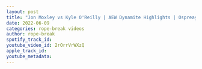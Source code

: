 ```yaml
---
layout: post
title: "Jon Moxley vs Kyle O'Reilly | AEW Dynamite Highlights | Ospreay Debuts"
date: 2022-06-09
categories: rope-break videos
author: rope-break
spotify_track_id: 
youtube_video_id: 2rOrrVrWXzQ
apple_track_id: 
youtube_metadata: 
---
```

